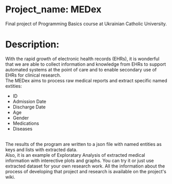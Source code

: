 # Project_name: MEDex
Final project of Programming Basics course at Ukrainian Catholic University.
# Description:
With the rapid growth of electronic health records (EHRs), it is wonderful that we are able to collect information and knowledge from EHRs to support automated systems at the point of care and to enable secondary use of EHRs for clinical research.
<br>
The MEDex aims to process raw medical reports and extract specific named extities:
* ID
* Admission Date
* Discharge Date
* Age
* Gender
* Medications
* Diseases
<br>
The results of the program are written to a json file with named entities as keys and lists with extracted data. 
<br>
Also, it is an example of Exploratary Analysis of extracted medical information with interective plots and graphs. 
You can try it or just use extracted dataset for your own research work.
All the information about the process of developing that project and research is available on the project's wiki.
<br>


